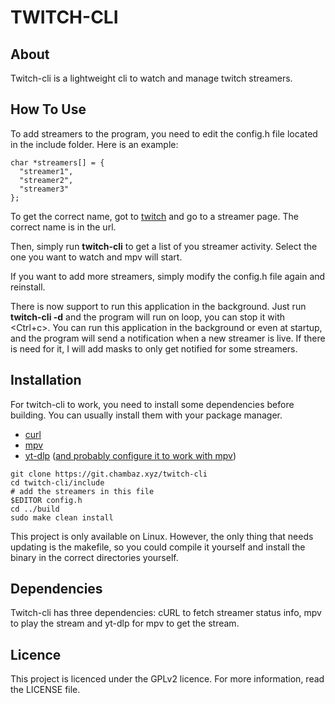 TWITCH-CLI
=

About
-
Twitch-cli is a lightweight cli to watch and manage twitch streamers.

How To Use
-

To add streamers to the program, you need to edit the config.h file located in the include folder.
Here is an example:

```
char *streamers[] = {
  "streamer1",
  "streamer2",
  "streamer3"
};
```

To get the correct name, got to [twitch](https://www.twitch.tv) and go to a streamer page.
The correct name is in the url.

Then, simply run **twitch-cli** to get a list of you streamer activity. Select the one you want to watch and mpv will start.

If you want to add more streamers, simply modify the config.h file again and reinstall.

There is now support to run this application in the background. Just run **twitch-cli -d** and the program will run on loop, you can stop it with <Ctrl+c>.
You can run this application in the background or even at startup, and the program will send a notification when a new streamer is live.
If there is need for it, I will add masks to only get notified for some streamers.

Installation
-

For twitch-cli to work, you need to install some dependencies before building.
You can usually install them with your package manager.

- [curl](https://github.com/curl/curl)
- [mpv](https://github.com/mpv-player/mpv)
- [yt-dlp](https://github.com/yt-dlp/yt-dlp) ([and probably configure it to work with mpv](https://www.funkyspacemonkey.com/replace-youtube-dl-with-yt-dlp-how-to-make-mpv-work-with-yt-dlp))

```
git clone https://git.chambaz.xyz/twitch-cli
cd twitch-cli/include
# add the streamers in this file
$EDITOR config.h
cd ../build
sudo make clean install
```

This project is only available on Linux.
However, the only thing that needs updating is the makefile, so you could compile it yourself and install the binary in the correct directories yourself.

Dependencies
-

Twitch-cli has three dependencies: cURL to fetch streamer status info, mpv to play the stream and yt-dlp for mpv to get the stream.

Licence
-

This project is licenced under the GPLv2 licence.
For more information, read the LICENSE file.

